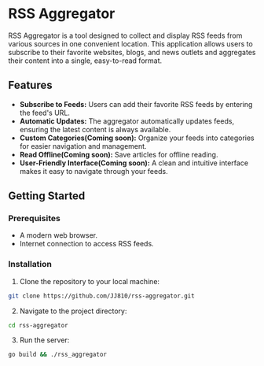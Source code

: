 # RSS Aggregator

RSS Aggregator is a tool designed to collect and display RSS feeds from various sources in one convenient location. This application allows users to subscribe to their favorite websites, blogs, and news outlets and aggregates their content into a single, easy-to-read format.

## Features

- **Subscribe to Feeds:** Users can add their favorite RSS feeds by entering the feed's URL.
- **Automatic Updates:** The aggregator automatically updates feeds, ensuring the latest content is always available.
- **Custom Categories(Coming soon):** Organize your feeds into categories for easier navigation and management.
- **Read Offline(Coming soon):** Save articles for offline reading.
- **User-Friendly Interface(Coming soon):** A clean and intuitive interface makes it easy to navigate through your feeds.

## Getting Started

### Prerequisites

- A modern web browser.
- Internet connection to access RSS feeds.

### Installation

1. Clone the repository to your local machine:

```bash
git clone https://github.com/JJ810/rss-aggregator.git
```

2. Navigate to the project directory:

```bash
cd rss-aggregator
```

3. Run the server:
   
```bash
go build && ./rss_aggregator
```
